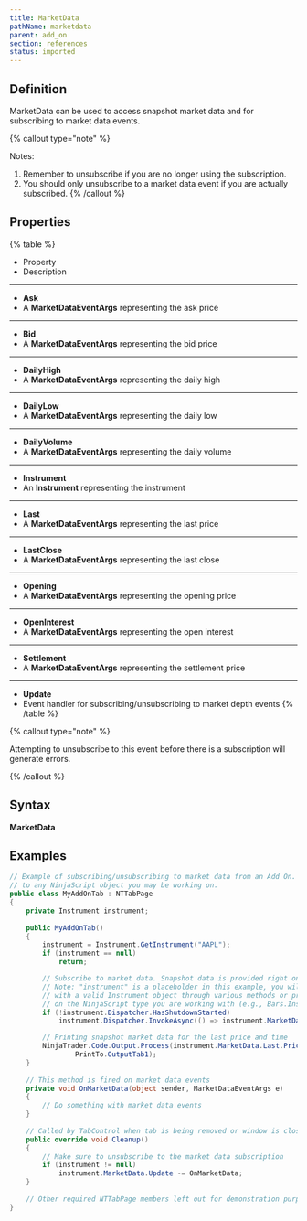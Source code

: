 ```yaml
---
title: MarketData
pathName: marketdata
parent: add_on
section: references
status: imported
---
```


## Definition

MarketData can be used to access snapshot market data and for subscribing to market data events.

{% callout type="note" %}

Notes:

1. Remember to unsubscribe if you are no longer using the subscription.
2. You should only unsubscribe to a market data event if you are actually subscribed.
{% /callout %}

## Properties

{% table %}

* Property
* Description

---

* **Ask**
* A **MarketDataEventArgs** representing the ask price

---

* **Bid**
* A **MarketDataEventArgs** representing the bid price

---

* **DailyHigh**
* A **MarketDataEventArgs** representing the daily high

---

* **DailyLow**
* A **MarketDataEventArgs** representing the daily low

---

* **DailyVolume**
* A **MarketDataEventArgs** representing the daily volume

---

* **Instrument**
* An **Instrument** representing the instrument

---

* **Last**
* A **MarketDataEventArgs** representing the last price

---

* **LastClose**
* A **MarketDataEventArgs** representing the last close

---

* **Opening**
* A **MarketDataEventArgs** representing the opening price

---

* **OpenInterest**
* A **MarketDataEventArgs** representing the open interest

---

* **Settlement**
* A **MarketDataEventArgs** representing the settlement price

---

* **Update**
* Event handler for subscribing/unsubscribing to market depth events
{% /table %}

{% callout type="note" %}

Attempting to unsubscribe to this event before there is a subscription will generate errors.

{% /callout %}

## Syntax

**MarketData**

## Examples

```csharp
// Example of subscribing/unsubscribing to market data from an Add On. The concept can be carried over
// to any NinjaScript object you may be working on.
public class MyAddOnTab : NTTabPage
{
    private Instrument instrument;
    
    public MyAddOnTab()
    {
        instrument = Instrument.GetInstrument("AAPL");
        if (instrument == null)
            return;

        // Subscribe to market data. Snapshot data is provided right on subscription
        // Note: "instrument" is a placeholder in this example, you will need to replace 
        // with a valid Instrument object through various methods or properties available depending
        // on the NinjaScript type you are working with (e.g., Bars.Instrument or Instrument.GetInstrument())
        if (!instrument.Dispatcher.HasShutdownStarted)
            instrument.Dispatcher.InvokeAsync(() => instrument.MarketData.Update += OnMarketData);

        // Printing snapshot market data for the last price and time
        NinjaTrader.Code.Output.Process(instrument.MarketData.Last.Price.ToString() + " " + instrument.MarketData.Last.Time.ToString(),
                PrintTo.OutputTab1);
    }
    
    // This method is fired on market data events
    private void OnMarketData(object sender, MarketDataEventArgs e)
    {
        // Do something with market data events
    }
    
    // Called by TabControl when tab is being removed or window is closed
    public override void Cleanup()
    {
        // Make sure to unsubscribe to the market data subscription
        if (instrument != null)
            instrument.MarketData.Update -= OnMarketData;
    }
    
    // Other required NTTabPage members left out for demonstration purposes. Be sure to add them in your own code.
}
```
